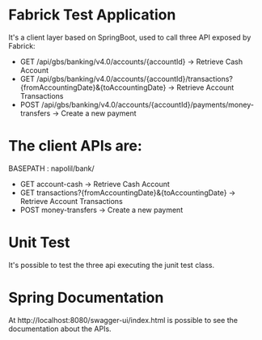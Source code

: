 # Fabrick Test Application


It's a client layer based on SpringBoot, used to call three API exposed by Fabrick:

 - GET    /api/gbs/banking/v4.0/accounts/{accountId} -> Retrieve Cash Account
 - GET   /api/gbs/banking/v4.0/accounts/{accountId}/transactions?{fromAccountingDate}&{toAccountingDate} -> Retrieve Account Transactions
 - POST  /api/gbs/banking/v4.0/accounts/{accountId}/payments/money-transfers -> Create a new payment



# The client APIs are:

BASEPATH : napolil/bank/
 - GET    account-cash -> Retrieve Cash Account
 - GET    transactions?{fromAccountingDate}&{toAccountingDate} -> Retrieve Account Transactions
 - POST   money-transfers -> Create a new payment

# Unit Test

 It's possible to test the three api executing the junit test class.
 
# Spring Documentation
 
 At http://localhost:8080/swagger-ui/index.html is possible to see the documentation about the APIs.
